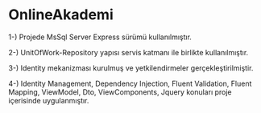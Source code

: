 # OnlineAkademi

1-) Projede MsSql Server Express sürümü kullanılmıştır.

2-) UnitOfWork-Repository yapısı servis katmanı ile birlikte kullanılmıştır.

3-) Identity mekanizması kurulmuş ve yetkilendirmeler gerçekleştirilmiştir.

4-) Identity Management, Dependency Injection, Fluent Validation, Fluent Mapping, ViewModel, Dto, ViewComponents, Jquery konuları proje içerisinde uygulanmıştır.
